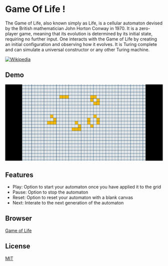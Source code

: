 
# Game Of Life !

The Game of Life, also known simply as Life, is a cellular automaton devised by the British mathematician John Horton Conway in 1970. It is a zero-player game, meaning that its evolution is determined by its initial state, requiring no further input. One interacts with the Game of Life by creating an initial configuration and observing how it evolves. It is Turing complete and can simulate a universal constructor or any other Turing machine.

[![Wikipedia](https://img.shields.io/badge/Wikipedia-%23000000.svg?style=for-the-badge&logo=wikipedia&logoColor=white)](https://en.wikipedia.org/wiki/Conway%27s_Game_of_Life)


## Demo

![working](./docs/img/demo1.gif)

## Features

- Play: Option to start your automaton once you have applied it to the grid 
- Pause: Option to stop the automaton
- Reset: Option to reset your automaton with a blank canvas
- Next: Interate to the next generation of the automaton




## Browser

[Game of Life](https://sher208.github.io/GameOfLife/)
## License

[MIT](https://choosealicense.com/licenses/mit/)

